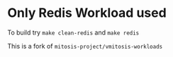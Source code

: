 # Only Redis Workload used

To build try `make clean-redis` and `make redis`

This is a fork of `mitosis-project/vmitosis-workloads`
